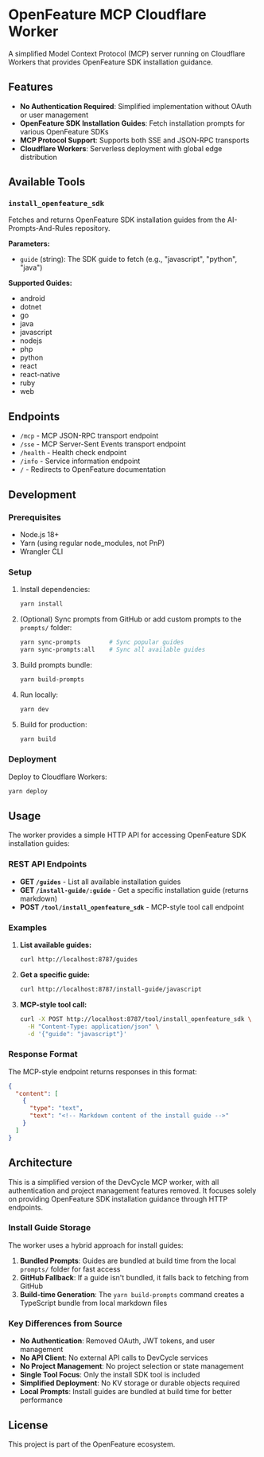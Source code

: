 # OpenFeature MCP Cloudflare Worker

A simplified Model Context Protocol (MCP) server running on Cloudflare Workers that provides OpenFeature SDK installation guidance.

## Features

- **No Authentication Required**: Simplified implementation without OAuth or user management
- **OpenFeature SDK Installation Guides**: Fetch installation prompts for various OpenFeature SDKs
- **MCP Protocol Support**: Supports both SSE and JSON-RPC transports
- **Cloudflare Workers**: Serverless deployment with global edge distribution

## Available Tools

### `install_openfeature_sdk`

Fetches and returns OpenFeature SDK installation guides from the AI-Prompts-And-Rules repository.

**Parameters:**
- `guide` (string): The SDK guide to fetch (e.g., "javascript", "python", "java")

**Supported Guides:**
- android
- dotnet
- go
- java
- javascript
- nodejs
- php
- python
- react
- react-native
- ruby
- web

## Endpoints

- `/mcp` - MCP JSON-RPC transport endpoint
- `/sse` - MCP Server-Sent Events transport endpoint
- `/health` - Health check endpoint
- `/info` - Service information endpoint
- `/` - Redirects to OpenFeature documentation

## Development

### Prerequisites

- Node.js 18+
- Yarn (using regular node_modules, not PnP)
- Wrangler CLI

### Setup

1. Install dependencies:
   ```bash
   yarn install
   ```

2. (Optional) Sync prompts from GitHub or add custom prompts to the `prompts/` folder:
   ```bash
   yarn sync-prompts        # Sync popular guides
   yarn sync-prompts:all    # Sync all available guides
   ```

3. Build prompts bundle:
   ```bash
   yarn build-prompts
   ```

4. Run locally:
   ```bash
   yarn dev
   ```

5. Build for production:
   ```bash
   yarn build
   ```

### Deployment

Deploy to Cloudflare Workers:

```bash
yarn deploy
```

## Usage

The worker provides a simple HTTP API for accessing OpenFeature SDK installation guides:

### REST API Endpoints

- **GET `/guides`** - List all available installation guides
- **GET `/install-guide/:guide`** - Get a specific installation guide (returns markdown)
- **POST `/tool/install_openfeature_sdk`** - MCP-style tool call endpoint

### Examples

1. **List available guides:**
   ```bash
   curl http://localhost:8787/guides
   ```

2. **Get a specific guide:**
   ```bash
   curl http://localhost:8787/install-guide/javascript
   ```

3. **MCP-style tool call:**
   ```bash
   curl -X POST http://localhost:8787/tool/install_openfeature_sdk \
     -H "Content-Type: application/json" \
     -d '{"guide": "javascript"}'
   ```

### Response Format

The MCP-style endpoint returns responses in this format:
```json
{
  "content": [
    {
      "type": "text",
      "text": "<!-- Markdown content of the install guide -->"
    }
  ]
}
```

## Architecture

This is a simplified version of the DevCycle MCP worker, with all authentication and project management features removed. It focuses solely on providing OpenFeature SDK installation guidance through HTTP endpoints.

### Install Guide Storage

The worker uses a hybrid approach for install guides:

1. **Bundled Prompts**: Guides are bundled at build time from the local `prompts/` folder for fast access
2. **GitHub Fallback**: If a guide isn't bundled, it falls back to fetching from GitHub
3. **Build-time Generation**: The `yarn build-prompts` command creates a TypeScript bundle from local markdown files

### Key Differences from Source

- **No Authentication**: Removed OAuth, JWT tokens, and user management
- **No API Client**: No external API calls to DevCycle services
- **No Project Management**: No project selection or state management
- **Single Tool Focus**: Only the install SDK tool is included
- **Simplified Deployment**: No KV storage or durable objects required
- **Local Prompts**: Install guides are bundled at build time for better performance

## License

This project is part of the OpenFeature ecosystem.
